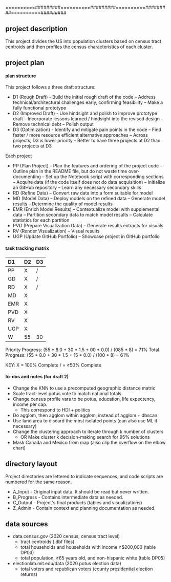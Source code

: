 
==========#########==========#########==========#########==========#########

## project description

This project divides the US into population clusters based on census tract
centroids and then profiles the census characteristics of each cluster.

## project plan

#### plan structure

This project follows a three draft structure:
+ D1 (Rough Draft) - Build the initial rough draft of the code
  – Address technical/architectural challenges early, confirming feasibility
  – Make a fully functional prototype
+ D2 (Improved Draft) - Use hindsight and polish to improve prototype draft
  – Incorporate lessons learned / hindsight into the revised design
  – Remove technical debt
  – Polish output
+ D3 (Optimization) - Identify and mitigate pain points in the code
  – Find faster / more resource efficient alternative approaches
  – Across projects, D3 is lower priority
    – Better to have three projects at D2 than two projects at D3

Each project
+ PP  (Plan Project) – Plan the features and ordering of the project code
  – Outline plan in the README file, but do not waste time over-documenting
  – Set up the Notebook script with corresponding sections
  – Acquire data (if the code itself does not do data acquisition)
  – Initialize an GitHub repository
  – Learn any necessary secondary skills
+ RD  (Refine Data) – Convert raw data into a form suitable for model
+ MD  (Model Data) – Deploy models on the refined data
  – Generate model results
  – Determine the quality of model results
+ EMR (Enrich Model Results) – Contextualize model with supplemental data
  – Partition secondary data to match model results
  – Calculate statistics for each partition
+ PVD (Prepare Visualization Data) – Generate results extracts for visuals
+ RV  (Render Visualization) – Visual results
+ UGP (Update GitHub Portfolio) –  Showcase project in GitHub portfolio

#### task tracking matrix

   | D1| D2| D3|
   |:- |:- |:- |
PP | X | / |   |
GD | X | / |   |
RD | X | / |   |
MD | X |   |   |
EMR| X |   |   |
PVD| X |   |   |
RV | X |   |   |
UGP| X |   |   |
W  | 55| 30| 15|

Priority Progress: (55 * 8.0 + 30 * 1.5 + 00 * 0.0) / (085 * 8) = 71%
   Total Progress: (55 * 8.0 + 30 * 1.5 + 15 * 0.0) / (100 * 8) = 61%

KEY:
X = 100% Complete
/ = ≥50% Complete


#### to-dos and notes (for draft 2)
+ Change the KNN to use a precomputed geographic distance matrix
+ Scale tract-level potus vote to match national totals
+ Change census profile vars to be potus, education, life expectency, income per cap.
    + This correspond to HDI + politics
+ Do agglom, then agglom within agglom, instead of agglom + dbscan
+ Use land area to discard the most isolated points (can also use ML if necessary)
+ Change the clustering approach to iterate through k number of clusters
    + OR Make cluster k decision-making search for 95% solutions
+ Mask Canada and Mexico from map (also clip the overflow on the elbow chart)

## directory layout

Project directories are lettered to indicate sequences, and code scripts are
numbered for the same reason.
+ A_Input - Original input data.  It should be read but never written.
+ B_Progress - Contains intermediate data as needed.
+ C_Output - Project's final products (tables and visualizations)
+ Z_Admin - Contain context and planning documentation as needed.

## data sources
+ data.census.gov (2020 census; census tract level)
    + tract centroids (.dbf files)
    + total households and households with income ≥$200,000 (table DP03)
    + total population, ≥65 years old, and non-hispanic white (table DP05)
+ electionlab.mit.edu/data (2020 potus election data)
    + total voters and republican voters (county presidential election returns)

